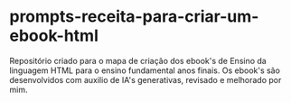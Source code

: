 # prompts-receita-para-criar-um-ebook-html
Repositório criado para o mapa de criação dos ebook's de Ensino da linguagem HTML para o ensino fundamental anos finais. Os ebook's são desenvolvidos com auxilio de IA's generativas, revisado e melhorado por mim.
